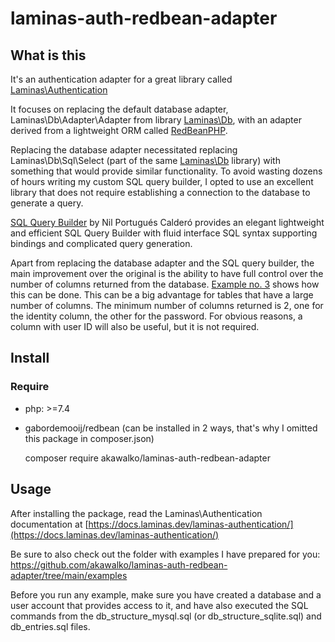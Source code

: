 # laminas-auth-redbean-adapter

## What is this

It's an authentication adapter for a great library called [Laminas\Authentication](https://github.com/laminas/laminas-authentication)

It focuses on replacing the default database adapter, Laminas\Db\Adapter\Adapter from library [Laminas\Db](https://github.com/laminas/laminas-db),
with an adapter derived from a lightweight ORM called [RedBeanPHP](https://github.com/gabordemooij/redbean "ORM layer that creates models, config and database on the fly").

Replacing the database adapter necessitated replacing Laminas\Db\Sql\Select (part of the same [Laminas\Db](https://github.com/laminas/laminas-db) library)
with something that would provide similar functionality. To avoid wasting dozens of hours writing my custom SQL query builder,
I opted to use an excellent library that does not require establishing a connection to the database to generate a query.

[SQL Query Builder](https://github.com/nilportugues/php-sql-query-builder) by Nil Portugués Calderó provides
an elegant lightweight and efficient SQL Query Builder with fluid interface SQL syntax supporting bindings
and complicated query generation.

Apart from replacing the database adapter and the SQL query builder, the main improvement over the original
is the ability to have full control over the number of columns returned from the database.
[Example no. 3](https://github.com/akawalko/laminas-auth-redbean-adapter/blob/main/examples/example_03.php) shows how this can be done.
This can be a big advantage for tables that have a large number of columns. The minimum number of columns returned is 2, one for the identity column,
the other for the password. For obvious reasons, a column with user ID will also be useful, but it is not required.

## Install
### Require
- php: >=7.4
- gabordemooij/redbean (can be installed in 2 ways, that's why I omitted this package in composer.json)



    composer require akawalko/laminas-auth-redbean-adapter

## Usage
After installing the package, read the Laminas\Authentication documentation at [https://docs.laminas.dev/laminas-authentication/](https://docs.laminas.dev/laminas-authentication/)

Be sure to also check out the folder with examples I have prepared for you: https://github.com/akawalko/laminas-auth-redbean-adapter/tree/main/examples

Before you run any example, make sure you have created a database and a user account that provides access to it,
and have also executed the SQL commands from the db_structure_mysql.sql (or db_structure_sqlite.sql) and db_entries.sql files.
